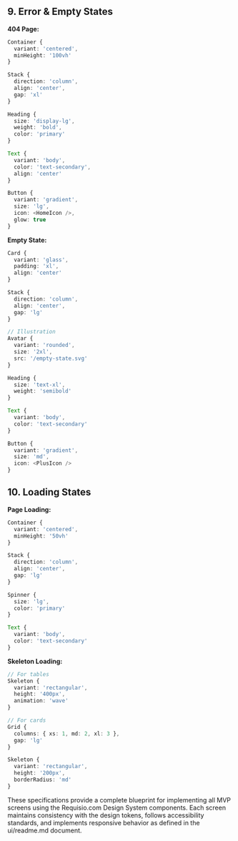 ## 9. Error & Empty States

**404 Page:**
```typescript
Container {
  variant: 'centered',
  minHeight: '100vh'
}

Stack {
  direction: 'column',
  align: 'center',
  gap: 'xl'
}

Heading {
  size: 'display-lg',
  weight: 'bold',
  color: 'primary'
}

Text {
  variant: 'body',
  color: 'text-secondary',
  align: 'center'
}

Button {
  variant: 'gradient',
  size: 'lg',
  icon: <HomeIcon />,
  glow: true
}
```

**Empty State:**
```typescript
Card {
  variant: 'glass',
  padding: 'xl',
  align: 'center'
}

Stack {
  direction: 'column',
  align: 'center',
  gap: 'lg'
}

// Illustration
Avatar {
  variant: 'rounded',
  size: '2xl',
  src: '/empty-state.svg'
}

Heading {
  size: 'text-xl',
  weight: 'semibold'
}

Text {
  variant: 'body',
  color: 'text-secondary'
}

Button {
  variant: 'gradient',
  size: 'md',
  icon: <PlusIcon />
}
```

## 10. Loading States

**Page Loading:**
```typescript
Container {
  variant: 'centered',
  minHeight: '50vh'
}

Stack {
  direction: 'column',
  align: 'center',
  gap: 'lg'
}

Spinner {
  size: 'lg',
  color: 'primary'
}

Text {
  variant: 'body',
  color: 'text-secondary'
}
```

**Skeleton Loading:**
```typescript
// For tables
Skeleton {
  variant: 'rectangular',
  height: '400px',
  animation: 'wave'
}

// For cards
Grid {
  columns: { xs: 1, md: 2, xl: 3 },
  gap: 'lg'
}

Skeleton {
  variant: 'rectangular',
  height: '200px',
  borderRadius: 'md'
}
```

These specifications provide a complete blueprint for implementing all MVP screens using the Requisio.com Design System components. Each screen maintains consistency with the design tokens, follows accessibility standards, and implements responsive behavior as defined in the ui/readme.md document.

